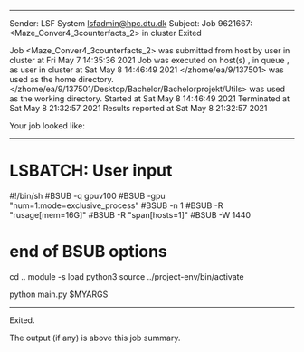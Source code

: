 
------------------------------------------------------------
Sender: LSF System <lsfadmin@hpc.dtu.dk>
Subject: Job 9621667: <Maze_Conver4_3counterfacts_2> in cluster <dcc> Exited

Job <Maze_Conver4_3counterfacts_2> was submitted from host <gbarlogin1> by user <s183914> in cluster <dcc> at Fri May  7 14:35:36 2021
Job was executed on host(s) <n-62-20-15>, in queue <gpuv100>, as user <s183914> in cluster <dcc> at Sat May  8 14:46:49 2021
</zhome/ea/9/137501> was used as the home directory.
</zhome/ea/9/137501/Desktop/Bachelor/Bachelorprojekt/Utils> was used as the working directory.
Started at Sat May  8 14:46:49 2021
Terminated at Sat May  8 21:32:57 2021
Results reported at Sat May  8 21:32:57 2021

Your job looked like:

------------------------------------------------------------
# LSBATCH: User input
#!/bin/sh
#BSUB -q gpuv100
#BSUB -gpu "num=1:mode=exclusive_process"
#BSUB -n 1
#BSUB -R "rusage[mem=16G]"
#BSUB -R "span[hosts=1]"
#BSUB -W 1440
# end of BSUB options
cd ..
module -s load python3
source ../project-env/bin/activate

python main.py $MYARGS


------------------------------------------------------------

Exited.


The output (if any) is above this job summary.

